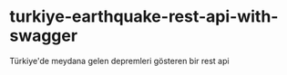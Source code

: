 # turkiye-earthquake-rest-api-with-swagger
Türkiye'de meydana gelen depremleri gösteren bir rest api

